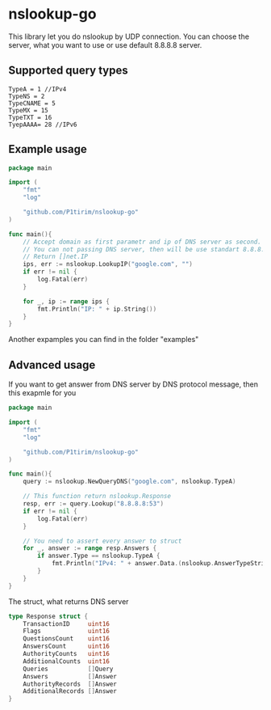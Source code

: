 # nslookup-go

This library let you do nslookup by UDP connection. You can choose the server, what you want to use or use default 8.8.8.8 server.

## Supported query types

```
TypeA = 1 //IPv4
TypeNS = 2
TypeCNAME = 5
TypeMX = 15
TypeTXT = 16
TyepAAAA= 28 //IPv6
```

## Example usage

``` go 
package main

import (
	"fmt"
	"log"

	"github.com/P1tirim/nslookup-go"
)

func main(){
    // Accept domain as first parametr and ip of DNS server as second.
    // You can not passing DNS server, then will be use standart 8.8.8.8 server
    // Return []net.IP
    ips, err := nslookup.LookupIP("google.com", "")
	if err != nil {
		log.Fatal(err)
	}

	for _, ip := range ips {
		fmt.Println("IP: " + ip.String())
	}
}
```

Another expamples you can find in the folder "examples"

## Advanced usage

If you want to get answer from DNS server by DNS protocol message, then this exapmle for you

``` go
package main

import (
	"fmt"
	"log"

	"github.com/P1tirim/nslookup-go"
)

func main(){
    query := nslookup.NewQueryDNS("google.com", nslookup.TypeA)

    // This function return nslookup.Response
	resp, err := query.Lookup("8.8.8.8:53")
	if err != nil {
		log.Fatal(err)
	}

    // You need to assert every answer to struct
	for _, answer := range resp.Answers {
		if answer.Type == nslookup.TypeA {
			fmt.Println("IPv4: " + answer.Data.(nslookup.AnswerTypeString).Data)
		}
	}
}
```

The struct, what returns DNS server
``` go
type Response struct {
	TransactionID     uint16
	Flags             uint16
	QuestionsCount    uint16
	AnswersCount      uint16
	AuthorityCounts   uint16
	AdditionalCounts  uint16
	Queries           []Query
	Answers           []Answer
	AuthorityRecords  []Answer
	AdditionalRecords []Answer
}
```